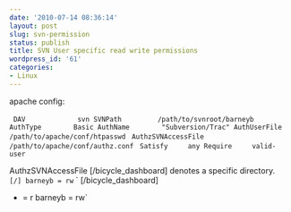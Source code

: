 ```yaml
---
date: '2010-07-14 08:36:14'
layout: post
slug: svn-permission
status: publish
title: SVN User specific read write permissions
wordpress_id: '61'
categories:
- Linux
---
```


apache config:

`
DAV             svn
SVNPath         /path/to/svnroot/barneyb`
`
AuthType        Basic
AuthName        "Subversion/Trac"
AuthUserFile    /path/to/apache/conf/htpasswd`
`
AuthzSVNAccessFile  /path/to/apache/conf/authz.conf`
`
Satisfy     any
Require     valid-user`

AuthzSVNAccessFile
[/bicycle_dashboard] denotes a specific directory.
`
[/]
barneyb = rw`
`
[/bicycle_dashboard]
* = r
barneyb = rw`
